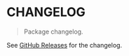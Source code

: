 # CHANGELOG

> Package changelog.

See [GitHub Releases](https://github.com/stdlib-js/math-base-napi/releases) for the changelog.